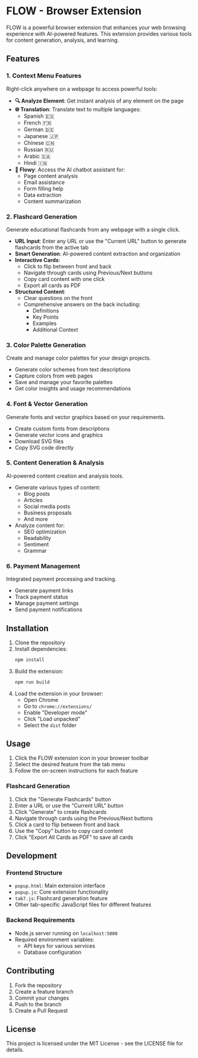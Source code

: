 # FLOW - Browser Extension

FLOW is a powerful browser extension that enhances your web browsing experience with AI-powered features. This extension provides various tools for content generation, analysis, and learning.

## Features

### 1. Context Menu Features
Right-click anywhere on a webpage to access powerful tools:

- **🔍 Analyze Element**: Get instant analysis of any element on the page
- **🌐 Translation**: Translate text to multiple languages:
  - Spanish 🇪🇸
  - French 🇫🇷
  - German 🇩🇪
  - Japanese 🇯🇵
  - Chinese 🇨🇳
  - Russian 🇷🇺
  - Arabic 🇸🇦
  - Hindi 🇮🇳
- **🤖 Flowy**: Access the AI chatbot assistant for:
  - Page content analysis
  - Email assistance
  - Form filling help
  - Data extraction
  - Content summarization

### 2. Flashcard Generation
Generate educational flashcards from any webpage with a single click.

- **URL Input**: Enter any URL or use the "Current URL" button to generate flashcards from the active tab
- **Smart Generation**: AI-powered content extraction and organization
- **Interactive Cards**: 
  - Click to flip between front and back
  - Navigate through cards using Previous/Next buttons
  - Copy card content with one click
  - Export all cards as PDF
- **Structured Content**:
  - Clear questions on the front
  - Comprehensive answers on the back including:
    - Definitions
    - Key Points
    - Examples
    - Additional Context

### 3. Color Palette Generation
Create and manage color palettes for your design projects.

- Generate color schemes from text descriptions
- Capture colors from web pages
- Save and manage your favorite palettes
- Get color insights and usage recommendations

### 4. Font & Vector Generation
Generate fonts and vector graphics based on your requirements.

- Create custom fonts from descriptions
- Generate vector icons and graphics
- Download SVG files
- Copy SVG code directly

### 5. Content Generation & Analysis
AI-powered content creation and analysis tools.

- Generate various types of content:
  - Blog posts
  - Articles
  - Social media posts
  - Business proposals
  - And more
- Analyze content for:
  - SEO optimization
  - Readability
  - Sentiment
  - Grammar

### 6. Payment Management
Integrated payment processing and tracking.

- Generate payment links
- Track payment status
- Manage payment settings
- Send payment notifications

## Installation

1. Clone the repository
2. Install dependencies:
   ```bash
   npm install
   ```
3. Build the extension:
   ```bash
   npm run build
   ```
4. Load the extension in your browser:
   - Open Chrome
   - Go to `chrome://extensions/`
   - Enable "Developer mode"
   - Click "Load unpacked"
   - Select the `dist` folder

## Usage

1. Click the FLOW extension icon in your browser toolbar
2. Select the desired feature from the tab menu
3. Follow the on-screen instructions for each feature

### Flashcard Generation
1. Click the "Generate Flashcards" button
2. Enter a URL or use the "Current URL" button
3. Click "Generate" to create flashcards
4. Navigate through cards using the Previous/Next buttons
5. Click a card to flip between front and back
6. Use the "Copy" button to copy card content
7. Click "Export All Cards as PDF" to save all cards

## Development

### Frontend Structure
- `popup.html`: Main extension interface
- `popup.js`: Core extension functionality
- `tab7.js`: Flashcard generation feature
- Other tab-specific JavaScript files for different features

### Backend Requirements
- Node.js server running on `localhost:5000`
- Required environment variables:
  - API keys for various services
  - Database configuration

## Contributing
1. Fork the repository
2. Create a feature branch
3. Commit your changes
4. Push to the branch
5. Create a Pull Request

## License
This project is licensed under the MIT License - see the LICENSE file for details. 